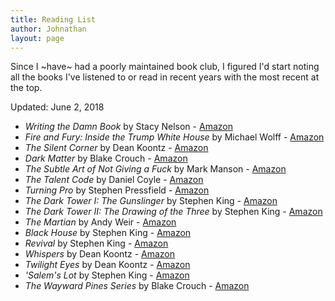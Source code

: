```yaml
---
title: Reading List
author: Johnathan
layout: page
---
```

Since I \~have\~ had a poorly maintained book club, I figured I'd start noting all the books I've listened to or read in recent years with the most recent at the top.

Updated: June 2, 2018

* _Writing the Damn Book_ by Stacy Nelson - [Amazon](https://amzn.to/2kJFR1R)
* _Fire and Fury: Inside the Trump White House_ by Michael Wolff - [Amazon](http://amzn.to/2GW39LT)
* _The Silent Corner_ by Dean Koontz - [Amazon](http://amzn.to/2rSN0xX)
* _Dark Matter_ by Blake Crouch - [Amazon](http://amzn.to/2tqiHRg)
* _The Subtle Art of Not Giving a Fuck_ by Mark Manson - [Amazon](http://amzn.to/2sQOzSm)
* _The Talent Code_ by Daniel Coyle - [Amazon](http://amzn.to/2sTCbjS)
* _Turning Pro_ by Stephen Pressfield - [Amazon](http://amzn.to/2sTD1gz)
* _The Dark Tower I: The Gunslinger_ by Stephen King - [Amazon](http://amzn.to/2sTF8kD)
* _The Dark Tower II: The Drawing of the Three_ by Stephen King - [Amazon](http://amzn.to/2sTNOra)
* _The Martian_ by Andy Weir - [Amazon](http://amzn.to/2sTLOiD)
* _Black House_ by Stephen King - [Amazon](http://amzn.to/2tqzhk0)
* _Revival_ by Stephen King - [Amazon](http://amzn.to/2rAiGZS)
* _Whispers_ by Dean Koontz - [Amazon](http://amzn.to/2tLq9pK)
* _Twilight Eyes_ by Dean Koontz - [Amazon](http://amzn.to/2rAKnBK)
* _'Salem's Lot_ by Stephen King - [Amazon](http://amzn.to/2sR1mnI)
* _The Wayward Pines Series_ by Blake Crouch - [Amazon](http://amzn.to/2sNCkF4)